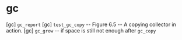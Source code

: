 # gc

[gc] `gc_report`
[gc] `test_gc_copy` -- Figure 6.5 -- A copying collector in action.
[gc] `gc_grow` -- if space is still not enough after `gc_copy`
